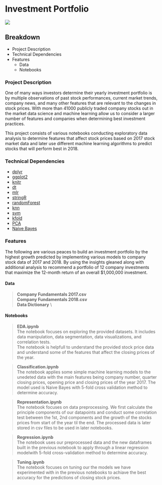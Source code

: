 # Investment Portfolio

![](InVestment-3.png)

## Breakdown
- Project Description
- Technical Dependencies
- Features
   - Data
   - Notebooks


### Project Description
One of many ways investors determine their yearly investment portfolio is by multiple observations of past stock performances, current market trends, company news, and many other features that are relevant to the changes in stock prices. 
With more than 41000 publicly traded company stocks out in the market data science and machine learning allow us to consider a larger number of features and companies when determining best investment practices.

This project consists of various notebooks conducting exploratory data analysis to determine features that affect stock prices based on 2017 stock market data and later use different machine learning algorithms to predict stocks that will perform best in 2018. 

### Technical Dependencies
- [dplyr](https://dplyr.tidyverse.org)                                 
- [ggplot2](https://ggplot2.tidyverse.org)
- [knitr](https://yihui.org/knitr/)
- [dt](https://rstudio.github.io/DT/)
- [mlr](https://mlr.mlr-org.com)
- [stringR](https://stringr.tidyverse.org)
- [randomForest](https://www.rdocumentation.org/packages/randomForest/versions/4.6-14/topics/randomForest)
- [knn](https://www.rdocumentation.org/packages/randomForest/versions/4.6-14/topics/randomForest)
- [svm](https://cran.r-project.org/web/packages/e1071/vignettes/svmdoc.pdf)
- [kfold](https://www.rdocumentation.org/packages/dismo/versions/1.3-3/topics/kfold)
- [PCA](https://towardsdatascience.com/principal-component-analysis-pca-101-using-r-361f4c53a9ff)
- [Naive Bayes](https://www.r-bloggers.com/2021/04/naive-bayes-classification-in-r/)

### Features
The following are various peaces to build an investment portfolio by the highest growth predicted by implementing various models to company stock data of 2017 and 2018. By using the insights gleaned along with additional analysis to recommend a portfolio of 12 company investments that maximize the 12-month return of an overall \$1,000,000 investment.

#### Data
> **Company Fundamentals 2017.csv** \
> **Company Fundamentals 2018.csv** \
> **Data Dictionary** \



#### Notebooks

> **EDA.ipynb**  \
> The notebook focuses on exploring the provided datasets. It includes data manipulation, data segmentation, data visualizations, and correlation tests.       
> The notebook is helpfull to understand the provided stock price data and understand some of the features that affect the closing prices of the year.

> **Classification.ipynb**  \
> The notebook applies some simple machine learning models to the unedeted data with the main features being company number, quarter closing prices, opening price 
> and closing prices of the year 2017. The model used is Naive Bayes with 5-fold cross validation method to determine accuracy. 

> **Representation.ipynb**  \
> The notebook focuses on data preprocessing. We first calculate the principle components of our datapoints and conduct some correlation test between the 1st, 2nd 
> components and the growth of the stocks prices from start of the year til the end. The processed data is later stored in csv files to be used in later notebooks.

> **Regression.ipynb**  \
> The notebook uses our preprocessed data and the new dataframes built in the previous notebook to apply through a linear regression modelwith 5-fold cross-validation method to determine accuracy.

> **Tuning.ipynb**  \
> The notebook focuses on tuning our the models we have experimented with in the previous notebooks to achiave the best accuracy for the predictions of closing 
> stock prices.


